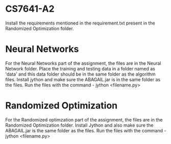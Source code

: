 # CS7641-A2

Install the requirements mentioned in the requirement.txt present in the Randomized Optimization folder.

# Neural Networks

For the Neural Networks part of the assignment, the files are in the Neural Network folder. Place the training and testing data in a folder named as 'data' and this data folder should be in the same folder as the algorithm files. Install jython and make sure the ABAGAIL.jar is in the same folder as the files. Run the files with the command - jython <filename.py>

# Randomized Optimization

For the Randomized optimzation part of the assignment, the files are in the Randomized Optimization folder. Install Jython and also make sure the ABAGAIL.jar is the same folder as the files. Run the files with the command - jython <filename.py>
